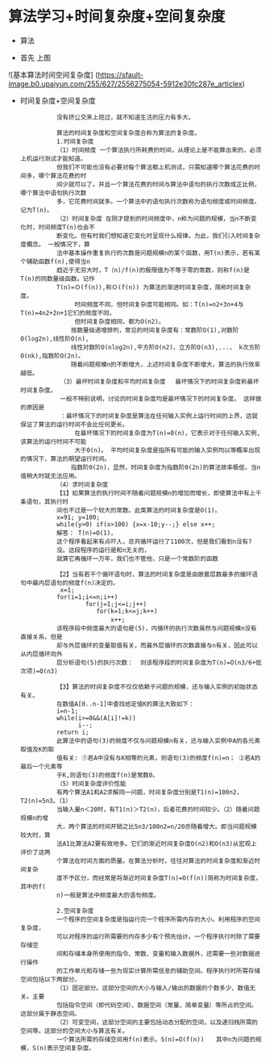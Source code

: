 # 算法学习+时间复杂度+空间复杂度 #

- 算法

- 首先 上图

![基本算法时间空间复杂度]
(https://sfault-image.b0.upaiyun.com/255/627/2556275054-5912e30fc287e_articlex)

- 时间复杂度+空间复杂度

                没有挤公交来上班过，就不知道生活的压力有多大。

                算法的时间复杂度和空间复杂度合称为算法的复杂度。
                1.时间复杂度
                （1）时间频度 一个算法执行所耗费的时间，从理论上是不能算出来的，必须上机运行测试才能知道。
                但我们不可能也没有必要对每个算法都上机测试，只需知道哪个算法花费的时间多，哪个算法花费的时
                间少就可以了。并且一个算法花费的时间与算法中语句的执行次数成正比例，哪个算法中语句执行次数
                多，它花费时间就多。一个算法中的语句执行次数称为语句频度或时间频度。记为T(n)。
                （2）时间复杂度 在刚才提到的时间频度中，n称为问题的规模，当n不断变化时，时间频度T(n)也会不
                断变化。但有时我们想知道它变化时呈现什么规律。为此，我们引入时间复杂度概念。 一般情况下，算
                法中基本操作重复执行的次数是问题规模n的某个函数，用T(n)表示，若有某个辅助函数f(n),使得当n
                趋近于无穷大时，T（n)/f(n)的极限值为不等于零的常数，则称f(n)是T(n)的同数量级函数。记作
                T(n)=Ｏ(f(n)),称Ｏ(f(n)) 为算法的渐进时间复杂度，简称时间复杂度。
                     时间频度不同，但时间复杂度可能相同。如：T(n)=n2+3n+4与T(n)=4n2+2n+1它们的频度不同，
                     但时间复杂度相同，都为O(n2)。
                    按数量级递增排列，常见的时间复杂度有：常数阶O(1),对数阶O(log2n),线性阶O(n), 
                    线性对数阶O(nlog2n),平方阶O(n2)，立方阶O(n3),...， k次方阶O(nk),指数阶O(2n)。
                    随着问题规模n的不断增大，上述时间复杂度不断增大，算法的执行效率越低。
                 （3）最坏时间复杂度和平均时间复杂度 　最坏情况下的时间复杂度称最坏时间复杂度。
                 一般不特别说明，讨论的时间复杂度均是最坏情况下的时间复杂度。 这样做的原因是
                 ：最坏情况下的时间复杂度是算法在任何输入实例上运行时间的上界，这就保证了算法的运行时间不会比任何更长。
                     在最坏情况下的时间复杂度为T(n)=0(n)，它表示对于任何输入实例,该算法的运行时间不可能
                     大于0(n)。 平均时间复杂度是指所有可能的输入实例均以等概率出现的情况下，算法的期望运行时间。
                    指数阶0(2n)，显然，时间复杂度为指数阶0(2n)的算法效率极低，当n值稍大时就无法应用。
                （4）求时间复杂度
                【1】如果算法的执行时间不随着问题规模n的增加而增长，即使算法中有上千条语句，其执行时
                间也不过是一个较大的常数。此类算法的时间复杂度是O(1)。
                x=91; y=100;
                while(y>0) if(x>100) {x=x-10;y--;} else x++;
                解答： T(n)=O(1)，
                这个程序看起来有点吓人，总共循环运行了1100次，但是我们看到n没有?
                没。这段程序的运行是和n无关的，
                就算它再循环一万年，我们也不管他，只是一个常数阶的函数

                【2】当有若干个循环语句时，算法的时间复杂度是由嵌套层数最多的循环语句中最内层语句的频度f(n)决定的。
                 x=1; 
                for(i=1;i<=n;i++) 
                        for(j=1;j<=i;j++)
                           for(k=1;k<=j;k++)
                               x++; 　　
                该程序段中频度最大的语句是(5)，内循环的执行次数虽然与问题规模n没有直接关系，但是
                却与外层循环的变量取值有关，而最外层循环的次数直接与n有关，因此可以从内层循环向外
                层分析语句(5)的执行次数：  则该程序段的时间复杂度为T(n)=O(n3/6+低次项)=O(n3)

                【3】算法的时间复杂度不仅仅依赖于问题的规模，还与输入实例的初始状态有关。
                在数值A[0..n-1]中查找给定值K的算法大致如下：   
                i=n-1;            
                while(i>=0&&(A[i]!=k))       
                      i--;        
                return i;        
                此算法中的语句(3)的频度不仅与问题规模n有关，还与输入实例中A的各元素取值及K的取
                值有关: ①若A中没有与K相等的元素，则语句(3)的频度f(n)=n； ②若A的最后一个元素等
                于K,则语句(3)的频度f(n)是常数0。
                （5）时间复杂度评价性能 
                有两个算法A1和A2求解同一问题，时间复杂度分别是T1(n)=100n2，T2(n)=5n3。（1）
                当输入量n＜20时，有T1(n)＞T2(n)，后者花费的时间较少。（2）随着问题规模n的增
                大，两个算法的时间开销之比5n3/100n2=n/20亦随着增大。即当问题规模较大时，算
                法A1比算法A2要有效地多。它们的渐近时间复杂度O(n2)和O(n3)从宏观上评价了这两
                个算法在时间方面的质量。在算法分析时，往往对算法的时间复杂度和渐近时间复杂
                度不予区分，而经常是将渐近时间复杂度T(n)=O(f(n))简称为时间复杂度，其中的f(
                n)一般是算法中频度最大的语句频度。

                2.空间复杂度
                一个程序的空间复杂度是指运行完一个程序所需内存的大小。利用程序的空间复杂度，
                可以对程序的运行所需要的内存多少有个预先估计。一个程序执行时除了需要存储空
                间和存储本身所使用的指令、常数、变量和输入数据外，还需要一些对数据进行操作
                的工作单元和存储一些为现实计算所需信息的辅助空间。程序执行时所需存储空间包括以下两部分。　　
                （1）固定部分。这部分空间的大小与输入/输出的数据的个数多少、数值无关。主要
                包括指令空间（即代码空间）、数据空间（常量、简单变量）等所占的空间。这部分属于静态空间。
                （2）可变空间，这部分空间的主要包括动态分配的空间，以及递归栈所需的空间等。这部分的空间大小与算法有关。
                一个算法所需的存储空间用f(n)表示。S(n)=O(f(n))　　其中n为问题的规模，S(n)表示空间复杂度。
